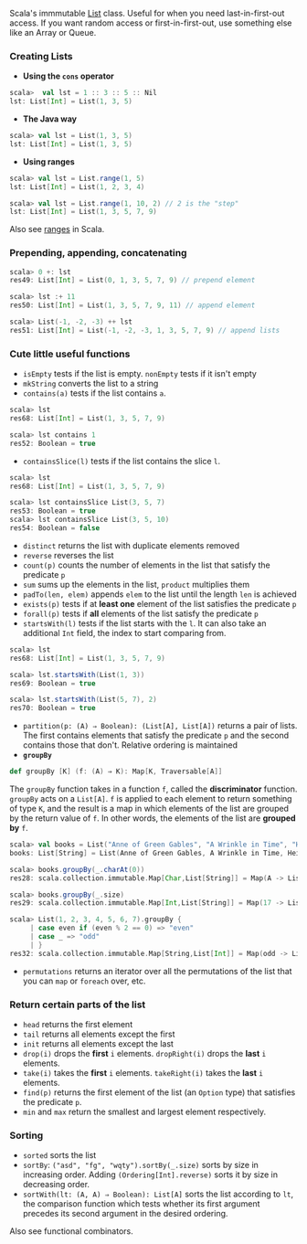 Scala's immmutable [List](http://www.scala-lang.org/api/current/index.html#scala.collection.immutable.List) class. Useful for when you need last-in-first-out access. If you want random access or first-in-first-out, use something else like an Array or Queue.

### Creating Lists

* **Using the `cons` operator**
```scala
scala>  val lst = 1 :: 3 :: 5 :: Nil
lst: List[Int] = List(1, 3, 5)
```

* **The Java way**
```scala
scala> val lst = List(1, 3, 5)
lst: List[Int] = List(1, 3, 5)
```

* **Using ranges**
```scala
scala> val lst = List.range(1, 5)
lst: List[Int] = List(1, 2, 3, 4)

scala> val lst = List.range(1, 10, 2) // 2 is the "step"
lst: List[Int] = List(1, 3, 5, 7, 9)
```

Also see [ranges](ranges.md) in Scala.

### Prepending, appending, concatenating

```scala
scala> 0 +: lst
res49: List[Int] = List(0, 1, 3, 5, 7, 9) // prepend element

scala> lst :+ 11
res50: List[Int] = List(1, 3, 5, 7, 9, 11) // append element

scala> List(-1, -2, -3) ++ lst
res51: List[Int] = List(-1, -2, -3, 1, 3, 5, 7, 9) // append lists
```

### **Cute little useful functions**
* `isEmpty` tests if the list is empty. `nonEmpty` tests if it isn't empty
* `mkString` converts the list to a string
* `contains(a)` tests if the list contains `a`.
```scala
scala> lst
res68: List[Int] = List(1, 3, 5, 7, 9)

scala> lst contains 1
res52: Boolean = true
```
* `containsSlice(l)` tests if the list contains the slice `l`.
```scala
scala> lst
res68: List[Int] = List(1, 3, 5, 7, 9)

scala> lst containsSlice List(3, 5, 7)
res53: Boolean = true
scala> lst containsSlice List(3, 5, 10)
res54: Boolean = false
```
* `distinct` returns the list with duplicate elements removed
* `reverse` reverses the list
* `count(p)` counts the number of elements in the list that satisfy the predicate `p`
* `sum` sums up the elements in the list, `product` multiplies them
* `padTo(len, elem)` appends `elem` to the list until the length `len` is achieved
* `exists(p)` tests if at **least one** element of the list satisfies the predicate `p`
* `forall(p)` tests if **all** elements of the list satisfy the predicate `p`
* `startsWith(l)` tests if the list starts with the `l`. It can also take an additional `Int` field, the index to start comparing from.
```scala
scala> lst
res68: List[Int] = List(1, 3, 5, 7, 9)

scala> lst.startsWith(List(1, 3))
res69: Boolean = true

scala> lst.startsWith(List(5, 7), 2)
res70: Boolean = true
```
* `partition(p: (A) ⇒ Boolean): (List[A], List[A])` returns a pair of lists. The first contains elements that satisfy the predicate `p` and the second contains those that don't. Relative ordering is maintained
* **`groupBy`**
```scala
def groupBy [K] (f: (A) ⇒ K): Map[K, Traversable[A]]
```
The `groupBy` function takes in a function `f`, called the **discriminator** function. `groupBy` acts on a `List[A]`. `f` is applied to each element to return something of type `K`, and the result is a map in which elements of the list are grouped by the return value of `f`. In other words, the elements of the list are **grouped by** `f`.
```scala
scala> val books = List("Anne of Green Gables", "A Wrinkle in Time", "Heidi", "A Little Princess", "Harry Potter")
books: List[String] = List(Anne of Green Gables, A Wrinkle in Time, Heidi, A Little Princess, Harry Potter)

scala> books.groupBy(_.charAt(0))
res28: scala.collection.immutable.Map[Char,List[String]] = Map(A -> List(Anne of Green Gables, A Wrinkle in Time, A Little Princess), H -> List(Heidi, Harry Potter))

scala> books.groupBy(_.size)
res29: scala.collection.immutable.Map[Int,List[String]] = Map(17 -> List(A Wrinkle in Time, A Little Princess), 20 -> List(Anne of Green Gables), 5 -> List(Heidi), 12 -> List(Harry Potter))

scala> List(1, 2, 3, 4, 5, 6, 7).groupBy {
     | case even if (even % 2 == 0) => "even"
     | case _ => "odd"
     | }
res32: scala.collection.immutable.Map[String,List[Int]] = Map(odd -> List(1, 3, 5, 7), even -> List(2, 4, 6))
```
* `permutations` returns an iterator over all the permutations of the list that you can `map` or `foreach` over, etc.

### **Return certain parts of the list**
* `head` returns the first element
* `tail` returns all elements except the first
* `init` returns all elements except the last
* `drop(i)` drops the **first** `i` elements. `dropRight(i)` drops the **last** `i` elements.
* `take(i)` takes the **first** `i` elements. `takeRight(i)` takes the **last** `i` elements.
* `find(p)` returns the first element of the list (an `Option` type) that satisfies the predicate `p`.
* `min` and `max` return the smallest and largest element respectively.

### Sorting
* `sorted` sorts the list
* `sortBy`: `("asd", "fg", "wqty").sortBy(_.size)` sorts by size in increasing order. Adding `(Ordering[Int].reverse)` sorts it by size in decreasing order.
* `sortWith(lt: (A, A) ⇒ Boolean): List[A]` sorts the list according to `lt`, the comparison function which tests whether its first argument precedes its second argument in the desired ordering.

Also see functional combinators.

